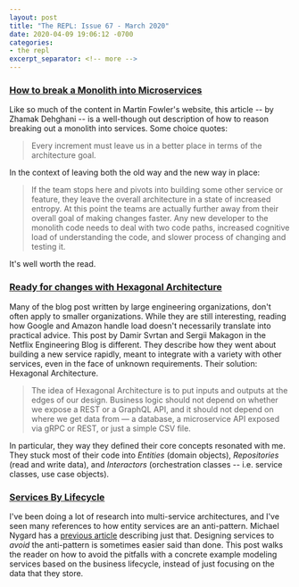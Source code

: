 ```yaml
---
layout: post
title: "The REPL: Issue 67 - March 2020"
date: 2020-04-09 19:06:12 -0700
categories:
- the repl
excerpt_separator: <!-- more -->
---
```


### [How to break a Monolith into Microservices][fowler]

Like so much of the content in Martin Fowler's website, this article -- by Zhamak Dehghani -- is a well-though out description of how to reason breaking out a monolith into services. Some choice quotes:

> Every increment must leave us in a better place in terms of the architecture goal.

In the context of leaving both the old way and the new way in place:

> If the team stops here and pivots into building some other service or feature, they leave the overall architecture in a state of increased entropy.
> At this point the teams are actually further away from their overall goal of making changes faster. Any new developer to the monolith code needs to deal with two code paths, increased cognitive load of understanding the code, and slower process of changing and testing it.

It's well worth the read.

### [Ready for changes with Hexagonal Architecture][netflix]

Many of the blog post written by large engineering organizations, don't often apply to smaller organizations. While they are still interesting, reading how Google and Amazon handle load doesn't necessarily translate into practical advice. This post by Damir Svrtan and Sergii Makagon in the Netflix Engineering Blog is different. They describe how they went about building a new service rapidly, meant to integrate with a variety with other services, even in the face of unknown requirements. Their solution: Hexagonal Architecture.

> The idea of Hexagonal Architecture is to put inputs and outputs at the edges of our design. Business logic should not depend on whether we expose a REST or a GraphQL API, and it should not depend on where we get data from — a database, a microservice API exposed via gRPC or REST, or just a simple CSV file.

In particular, they way they defined their core concepts resonated with me. They stuck most of their code into *Entities* (domain objects), *Repositories* (read and write data), and *Interactors* (orchestration classes -- i.e. service classes, use case objects).

### [Services By Lifecycle][lifecycle]

I've been doing a lot of research into multi-service architectures, and I've seen many references to how entity services are an anti-pattern. Michael Nygard has a [previous article][entity_service] describing just that. Designing services to _avoid_ the anti-pattern is sometimes easier said than done. This post walks the reader on how to avoid the pitfalls with a concrete example modeling services based on the business lifecycle, instead of just focusing on the data that they store.

[fowler]: https://martinfowler.com/articles/break-monolith-into-microservices.html#MigrateInAtomicEvolutionaryStepso
[netflix]: https://netflixtechblog.com/ready-for-changes-with-hexagonal-architecture-b315ec967749
[lifecycle]: https://www.michaelnygard.com/blog/2018/01/services-by-lifecycle/
[entity_service]: https://www.michaelnygard.com/blog/2017/12/the-entity-service-antipattern/
